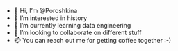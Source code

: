 - 👋 Hi, I’m @Poroshkina
- 👀 I’m interested in history
- 🌱 I’m currently learning data engineering
- 💞️ I’m looking to collaborate on different stuff
- 📫 You can reach out me for getting coffee together :-) 

<!---
Poroshkina/Poroshkina is a ✨ special ✨ repository because its `README.md` (this file) appears on your GitHub profile.
You can click the Preview link to take a look at your changes.
--->
